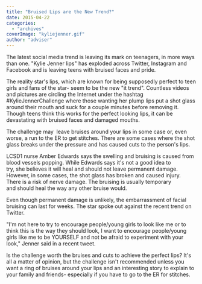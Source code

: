 ```yaml
---
title: "Bruised Lips are the New Trend?"
date: 2015-04-22
categories: 
  - "archives"
coverImage: "kyliejenner.gif"
author: "adviser"
---
```


The latest social media trend is leaving its mark on teenagers, in more ways than one. "Kylie Jenner lips" has exploded across Twitter, Instagram and Facebook and is leaving teens with bruised faces and pride.

The reality star's lips, which are known for being supposedly perfect to teen girls and fans of the star- seem to be the new "it trend". Countless videos and pictures are circling the Internet under the hashtag #KylieJennerChallenge where those wanting her plump lips put a shot glass around their mouth and suck for a couple minutes before removing it. Though teens think this works for the perfect looking lips, it can be devastating with bruised faces and damaged mouths.

The challenge may  leave bruises around your lips in some case or, even worse, a run to the ER to get stitches. There are some cases where the shot glass breaks under the pressure and has caused cuts to the person's lips.

LCSD1 nurse Amber Edwards says the swelling and bruising is caused from blood vessels popping. While Edwards says it's not a good idea to try, she believes it will heal and should not leave permanent damage. However, in some cases, the shot glass has broken and caused injury. There is a risk of nerve damage. The bruising is usually temporary and should heal the way any other bruise would.

Even though permanent damage is unlikely, the embarrassment of facial bruising can last for weeks. The star spoke out against the recent trend on Twitter.

"I'm not here to try to encourage people/young girls to look like me or to think this is the way they should look, I want to encourage people/young girls like me to be YOURSELF and not be afraid to experiment with your look," Jenner said in a recent tweet.

Is the challenge worth the bruises and cuts to achieve the perfect lips? It's all a matter of opinion, but the challenge isn't recommended unless you want a ring of bruises around your lips and an interesting story to explain to your family and friends- especially if you have to go to the ER for stitches.
